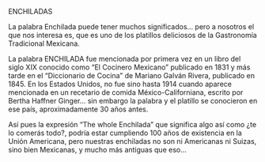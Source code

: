 ENCHILADAS

La palabra Enchilada puede tener muchos significados… pero a nosotros el que nos interesa es, que es uno de los platillos deliciosos de la Gastronomía Tradicional Mexicana. 
 
La palabra ENCHILADA fue mencionada por primera vez en un libro del siglo XIX  conocido como “El Cocinero Mexicano” publicado en 1831 y más tarde en el “Diccionario de Cocina” de Mariano Galván Rivera, publicado en 1845.  En los Estados Unidos, no fue sino hasta 1914 cuando aparece mencionada en un recetario de comida México-Californiana, escrito por Bertha Haffner Ginger… sin embargo la palabra y el platillo se conocieron en ese país, aproximadamente 30 años antes.
 
Así pues la expresión “The whole Enchilada” que significa algo así como ¿te lo comerás todo?, podría estar cumpliendo 100 años de existencia en la Unión Americana, pero nuestras enchiladas no son ni Americanas ni Suizas, sino bien Mexicanas, y mucho más antiguas que eso…